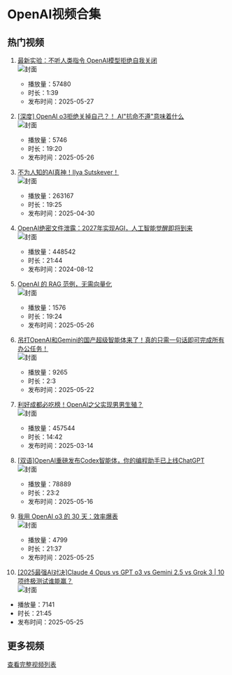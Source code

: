 # OpenAI视频合集

## 热门视频

1. [最新实验：不听人类指令 OpenAI模型拒绝自我关闭](https://www.bilibili.com/video/av114577547272073)  
   ![封面](images/411d5f0db58d2722c9088d3b79c835ef9899d540.jpg)  
   - 播放量：57480  
   - 时长：1:39  
   - 发布时间：2025-05-27

2. [[深度] OpenAI o3拒绝关掉自己？！ AI"抗命不遵"意味着什么](https://www.bilibili.com/video/av114576255360101)  
   ![封面](images/f200b9607c70ed23a0f00c506cbc01bccd8d6383.jpg)  
   - 播放量：5746  
   - 时长：19:20  
   - 发布时间：2025-05-26

3. [不为人知的AI真神！Ilya Sutskever！](https://www.bilibili.com/video/av114426770365353)  
   ![封面](images/b4bc9437b2ebf38897d17eb152d11615cc41ac70.jpg)  
   - 播放量：263167  
   - 时长：19:25  
   - 发布时间：2025-04-30

4. [OpenAI绝密文件泄露：2027年实现AGI，人工智能觉醒即将到来](https://www.bilibili.com/video/av1906369656)  
   ![封面](images/545eb6ecef2ce9361fe6f89a079150dc5888bd8c.jpg)  
   - 播放量：448542  
   - 时长：21:44  
   - 发布时间：2024-08-12

5. [OpenAI 的 RAG 范例，无需向量化](https://www.bilibili.com/video/av114574594478934)  
   ![封面](images/609fa6320ffdfef147ed109fcd516a0396f7f49e.jpg)  
   - 播放量：1576  
   - 时长：19:24  
   - 发布时间：2025-05-26

6. [吊打OpenAI和Gemini的国产超级智能体来了！真的只需一句话即可完成所有办公任务！](https://www.bilibili.com/video/av114549462140578)  
   ![封面](images/848b55ed69a94e4e4b6f950ec43225ed5d472b91.jpg)  
   - 播放量：9265  
   - 时长：2:3  
   - 发布时间：2025-05-22

7. [利好成都必吃榜！OpenAI之父实现男男生殖？](https://www.bilibili.com/video/av114160213957302)  
   ![封面](images/d48bee529314962db530aad2f59e31e5233d92b0.jpg)  
   - 播放量：457544  
   - 时长：14:42  
   - 发布时间：2025-03-14

8. [[双语]OpenAI重磅发布Codex智能体，你的编程助手已上线ChatGPT](https://www.bilibili.com/video/av114518407512406)  
   ![封面](images/d47b1fe6789f6ea4d720decb40f7dfa6d39eecff.jpg)  
   - 播放量：78889  
   - 时长：23:2  
   - 发布时间：2025-05-16

9. [我用 OpenAI o3 的 30 天：效率爆表](https://www.bilibili.com/video/av114568923712055)  
   ![封面](images/e7dd5b3a6dc9495e7deccc23b7447db9af36c200.jpg)  
   - 播放量：4799  
   - 时长：21:37  
   - 发布时间：2025-05-25

10. [[2025最强AI对决]Claude 4 Opus vs GPT o3 vs Gemini 2.5 vs Grok 3 | 10项终极测试谁能赢？](https://www.bilibili.com/video/av114569863306763)  
   ![封面](images/b12b5cff06c6b1a6176dcd927ee59fe4e55902ae.jpg)  
   - 播放量：7141  
   - 时长：21:45  
   - 发布时间：2025-05-25

## 更多视频

[查看完整视频列表](https://www.bilibili.com/search?keyword=OpenAI)